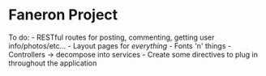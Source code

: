 Faneron Project
===============

To do:
	- RESTful routes for posting, commenting, getting user info/photos/etc...
	- Layout pages for *everything* 
	- Fonts 'n' things
	- Controllers -> decompose into services
	- Create some directives to plug in throughout the application